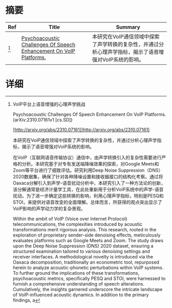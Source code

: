 # 摘要

| Ref | Title | Summary |
| --- | --- | --- |
| [^1] | [Psychoacoustic Challenges Of Speech Enhancement On VoIP Platforms.](http://arxiv.org/abs/2310.07161) | 本研究在VoIP通信领域中探索了声学转换的复杂性，并通过分析心理声学指标，揭示了语音增强对VoIP系统的影响。 |

# 详细

[^1]: VoIP平台上语音增强的心理声学挑战

    Psychoacoustic Challenges Of Speech Enhancement On VoIP Platforms. (arXiv:2310.07161v1 [cs.SD])

    [http://arxiv.org/abs/2310.07161](http://arxiv.org/abs/2310.07161)

    本研究在VoIP通信领域中探索了声学转换的复杂性，并通过分析心理声学指标，揭示了语音增强对VoIP系统的影响。

    

    在VoIP（互联网语音传输协议）通信中，由声学转换引入的复杂性需要进行严格的分析。本研究基于对专有发送端降噪效果的探索，对Google Meets和Zoom等平台进行了细致评估。研究利用Deep Noise Suppression（DNS）2020数据集，确保了针对各种降噪设置和接收器接口的结构化考察。通过将Oaxaca分解引入到声学-语音扰动分析中，本研究引入了一种方法论的创新，该分解通常是经济计量学工具，在此处重新用于分析VoIP系统中的声学-语音扰动。为了进一步确定这些转换的影响，利用心理声学指标，特别是PESQ和STOI，来提供对语音改变的全面理解。总体而言，所获得的观点突出显示了VoIP影响的声学动力学的复杂景观。

    Within the ambit of VoIP (Voice over Internet Protocol) telecommunications, the complexities introduced by acoustic transformations merit rigorous analysis. This research, rooted in the exploration of proprietary sender-side denoising effects, meticulously evaluates platforms such as Google Meets and Zoom. The study draws upon the Deep Noise Suppression (DNS) 2020 dataset, ensuring a structured examination tailored to various denoising settings and receiver interfaces. A methodological novelty is introduced via the Oaxaca decomposition, traditionally an econometric tool, repurposed herein to analyze acoustic-phonetic perturbations within VoIP systems. To further ground the implications of these transformations, psychoacoustic metrics, specifically PESQ and STOI, were harnessed to furnish a comprehensive understanding of speech alterations. Cumulatively, the insights garnered underscore the intricate landscape of VoIP-influenced acoustic dynamics. In addition to the primary findings, a 
    

